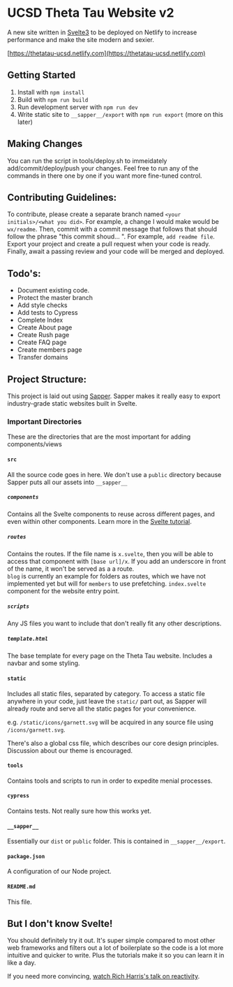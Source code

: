 # UCSD Theta Tau Website v2
 A new site written in [Svelte3]((https://svelte.dev/)) to be deployed on Netlify to increase performance and make the site modern and sexier.

 [https://thetatau-ucsd.netlify.com](https://thetatau-ucsd.netlify.com)

## Getting Started
1. Install with `npm install`
2. Build with `npm run build`
3. Run development server with `npm run dev`
4. Write static site to `__sapper__/export` with `npm run export` (more on this later)

## Making Changes 
You can run the script in tools/deploy.sh to immeidately add/commit/deploy/push your changes. Feel free to run any of the commands in there one by one if you want more fine-tuned control.

## Contributing Guidelines:
To contribute, please create a separate branch named `<your initials>/<what you did>`. For example, a change I would make
would be `wx/readme`. Then, commit with a commit message that follows that should follow the phrase "this commit shoud... ". For example, `add readme file`. Export your project and create a pull request when your code is ready. Finally, await a 
passing review and your code will be merged and deployed.

## Todo's:
- Document existing code.
- Protect the master branch
- Add style checks
- Add tests to Cypress
- Complete Index
- Create About page
- Create Rush page
- Create FAQ page
- Create members page
- Transfer domains

## Project Structure:
This project is laid out using [Sapper](https://sapper.svelte.dev/). Sapper makes it really easy to export industry-grade static websites built in Svelte.

### Important Directories
These are the directories that are the most important for adding components/views

#### `src`
All the source code goes in here. We don't use a `public` directory because Sapper puts all our assets into `__sapper__`

##### `components`
Contains all the Svelte components to reuse across different pages, and even within other components. Learn more in the [Svelte tutorial](https://svelte.dev/tutorial/nested-components).

##### `routes`
Contains the routes. If the file name is `x.svelte`, then you will be able to access that component with `[base url]/x`. If you add an underscore in front of the name, it won't be served as a a route.  
`blog` is currently an example for folders as routes, which we have not implemented yet but will for `members` to use prefetching. `index.svelte` component for the website entry point.

##### `scripts`
Any JS files you want to include that don't really fit any other descriptions.

##### `template.html`
The base template for every page on the Theta Tau website. Includes a navbar and some styling.

#### `static`
Includes all static files, separated by category. To access a static file anywhere in your code, just leave the `static/` part out, as Sapper will already route and serve all the static pages for your convenience.  

e.g. `/static/icons/garnett.svg` will be acquired in any source file using `/icons/garnett.svg`.

There's also a global css file, which describes our core design principles. Discussion about our theme is encouraged.

#### `tools`
Contains tools and scripts to run in order to expedite menial processes.

#### `cypress`
Contains tests. Not really sure how this works yet.

#### `__sapper__`
Essentially our `dist` or `public` folder. This is contained in `__sapper__/export`.

#### `package.json`
A configuration of our Node project.

#### `README.md`
This file.

## But I don't know Svelte!
You should definitely try it out. It's super simple compared to most other web frameworks and filters out a lot of boilerplate so the code is a lot more intuitive and quicker to write. Plus the tutorials make it so you can learn it in like a day.

If you need more convincing, [watch Rich Harris's talk on reactivity](https://www.youtube.com/watch?v=AdNJ3fydeao).
